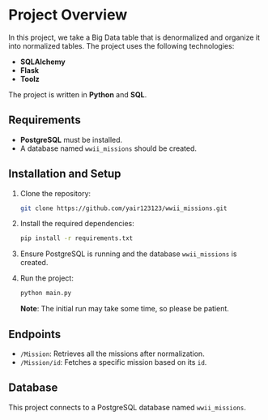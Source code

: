 # Project Overview

In this project, we take a Big Data table that is denormalized and organize it into normalized tables. The project uses the following technologies:

- **SQLAlchemy**
- **Flask**
- **Toolz**

The project is written in **Python** and **SQL**.

## Requirements

- **PostgreSQL** must be installed.
- A database named `wwii_missions` should be created.

## Installation and Setup

1. Clone the repository:
    ```bash
    git clone https://github.com/yair123123/wwii_missions.git
    ```

2. Install the required dependencies:
    ```bash
    pip install -r requirements.txt
    ```

3. Ensure PostgreSQL is running and the database `wwii_missions` is created.

4. Run the project:
    ```bash
    python main.py
    ```

    **Note**: The initial run may take some time, so please be patient.

## Endpoints

- `/Mission`: Retrieves all the missions after normalization.
- `/Mission/id`: Fetches a specific mission based on its `id`.

## Database

This project connects to a PostgreSQL database named `wwii_missions`.
